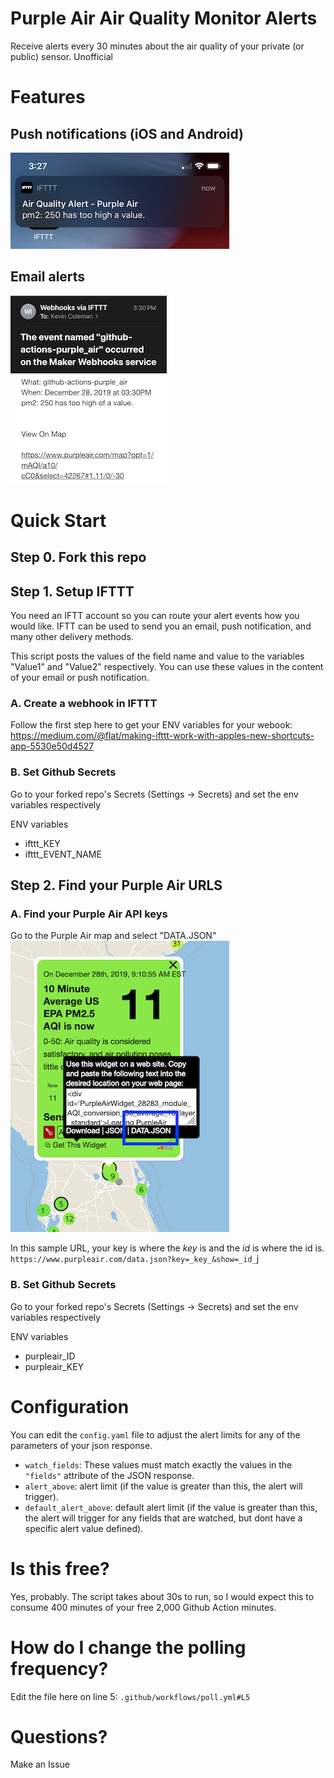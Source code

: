 # Purple Air Air Quality Monitor Alerts

Receive alerts every 30 minutes about the air quality of your private (or public) sensor. Unofficial

# Features

## Push notifications (iOS and Android)

![Push notification example](assets/push.jpg)

## Email alerts

![Email notificatio example](assets/email.png)

# Quick Start

## Step 0. Fork this repo

## Step 1. Setup IFTTT

You need an IFTT account so you can route your alert events how you would like. IFTT can be used to send you an email, push notification, and many other delivery methods.

This script posts the values of the field name and value to the variables "Value1" and "Value2" respectively. You can use these values in the content of your email or push notification.

### A. Create a webhook in IFTTT

Follow the first step here to get your ENV variables for your webook:
https://medium.com/@flat/making-ifttt-work-with-apples-new-shortcuts-app-5530e50d4527

### B. Set Github Secrets

Go to your forked repo's Secrets (Settings -> Secrets) and set the env variables respectively

ENV variables

- ifttt_KEY
- ifttt_EVENT_NAME

## Step 2. Find your Purple Air URLS

### A. Find your Purple Air API keys

Go to the Purple Air map and select "DATA.JSON"
![Purple Air map](assets/purple_air.png)

In this sample URL, your key is where the _key_ is and the _id_ is where the id is.
`https://www.purpleair.com/data.json?key=_key_&show=_id_`j

### B. Set Github Secrets

Go to your forked repo's Secrets (Settings -> Secrets) and set the env variables respectively

ENV variables

- purpleair_ID
- purpleair_KEY

# Configuration

You can edit the `config.yaml` file to adjust the alert limits for any of the parameters of your json response.

- `watch_fields`: These values must match exactly the values in the `"fields"` attribute of the JSON response.
- `alert_above`: alert limit (if the value is greater than this, the alert will trigger).
- `default_alert_above`: default alert limit (if the value is greater than this, the alert will trigger for any fields that are watched, but dont have a specific alert value defined).

# Is this free?

Yes, probably. The script takes about 30s to run, so I would expect this to consume 400 minutes of your free 2,000 Github Action minutes.

# How do I change the polling frequency?

Edit the file here on line 5: `.github/workflows/poll.yml#L5`

# Questions?

Make an Issue
